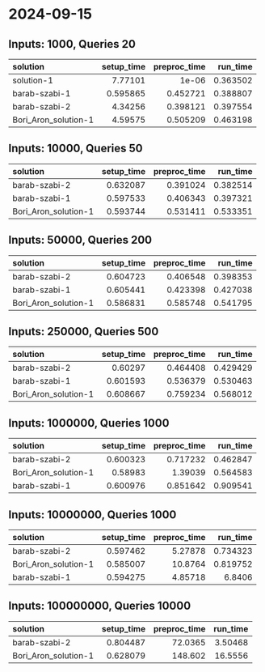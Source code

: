 # 2024-09-15

## Inputs: 1000, Queries 20

| solution             |   setup_time |   preproc_time |   run_time |
|:---------------------|-------------:|---------------:|-----------:|
| solution-1           |     7.77101  |       1e-06    |   0.363502 |
| barab-szabi-1        |     0.595865 |       0.452721 |   0.388807 |
| barab-szabi-2        |     4.34256  |       0.398121 |   0.397554 |
| Bori_Aron_solution-1 |     4.59575  |       0.505209 |   0.463198 |

## Inputs: 10000, Queries 50

| solution             |   setup_time |   preproc_time |   run_time |
|:---------------------|-------------:|---------------:|-----------:|
| barab-szabi-2        |     0.632087 |       0.391024 |   0.382514 |
| barab-szabi-1        |     0.597533 |       0.406343 |   0.397321 |
| Bori_Aron_solution-1 |     0.593744 |       0.531411 |   0.533351 |

## Inputs: 50000, Queries 200

| solution             |   setup_time |   preproc_time |   run_time |
|:---------------------|-------------:|---------------:|-----------:|
| barab-szabi-2        |     0.604723 |       0.406548 |   0.398353 |
| barab-szabi-1        |     0.605441 |       0.423398 |   0.427038 |
| Bori_Aron_solution-1 |     0.586831 |       0.585748 |   0.541795 |

## Inputs: 250000, Queries 500

| solution             |   setup_time |   preproc_time |   run_time |
|:---------------------|-------------:|---------------:|-----------:|
| barab-szabi-2        |     0.60297  |       0.464408 |   0.429429 |
| barab-szabi-1        |     0.601593 |       0.536379 |   0.530463 |
| Bori_Aron_solution-1 |     0.608667 |       0.759234 |   0.568012 |

## Inputs: 1000000, Queries 1000

| solution             |   setup_time |   preproc_time |   run_time |
|:---------------------|-------------:|---------------:|-----------:|
| barab-szabi-2        |     0.600323 |       0.717232 |   0.462847 |
| Bori_Aron_solution-1 |     0.58983  |       1.39039  |   0.564583 |
| barab-szabi-1        |     0.600976 |       0.851642 |   0.909541 |

## Inputs: 10000000, Queries 1000

| solution             |   setup_time |   preproc_time |   run_time |
|:---------------------|-------------:|---------------:|-----------:|
| barab-szabi-2        |     0.597462 |        5.27878 |   0.734323 |
| Bori_Aron_solution-1 |     0.585007 |       10.8764  |   0.819752 |
| barab-szabi-1        |     0.594275 |        4.85718 |   6.8406   |

## Inputs: 100000000, Queries 10000

| solution             |   setup_time |   preproc_time |   run_time |
|:---------------------|-------------:|---------------:|-----------:|
| barab-szabi-2        |     0.804487 |        72.0365 |    3.50468 |
| Bori_Aron_solution-1 |     0.628079 |       148.602  |   16.5556  |